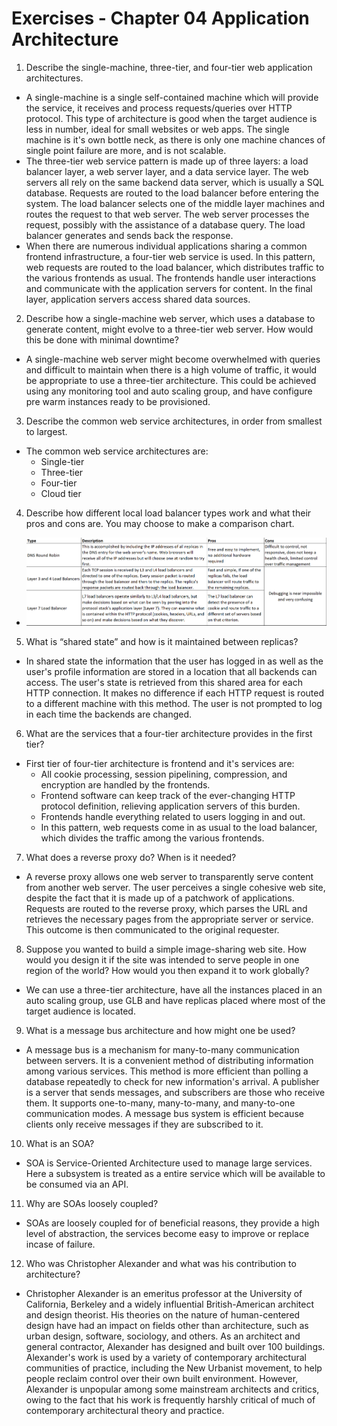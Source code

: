 # Exercises - Chapter 04 Application Architecture

1. Describe the single-machine, three-tier, and four-tier web application architectures.
* A single-machine is a single self-contained machine which will provide the service, it receives and process requests/queries over HTTP protocol. This type of architecture is good when the target audience is less in number, ideal for small websites or web apps. The single machine is it's own bottle neck, as there is only one machine chances of single point failure are more, and is not scalable.
*   The three-tier web service pattern is made up of three layers: a load balancer layer, a web server layer, and a data service layer. The web servers all rely on the same backend data server, which is usually a SQL database. Requests are routed to the load balancer before entering the system. The load balancer selects one of the middle layer machines and routes the request to that web server. The web server processes the request, possibly with the assistance of a database query. The load balancer generates and sends back the response.
* When there are numerous individual applications sharing a common frontend infrastructure, a four-tier web service is used. In this pattern, web requests are routed to the load balancer, which distributes traffic to the various frontends as usual. The frontends handle user interactions and communicate with the application servers for content. In the final layer, application servers access shared data sources.


2. Describe how a single-machine web server, which uses a database to generate content, might evolve to a three-tier web server. How would this be done with minimal downtime?
* A single-machine web server might become overwhelmed with queries and difficult to maintain when there is a high volume of traffic, it would be appropriate to use a three-tier architecture. This could be achieved using any monitoring tool and auto scaling group, and have configure pre warm instances ready to be provisioned.

3. Describe the common web service architectures, in order from smallest to largest.
* The common web service architectures are:
    * Single-tier
    * Three-tier
    * Four-tier
    * Cloud tier


4. Describe how different local load balancer types work and what their pros and cons are. You may choose to make a comparison chart.
* ![Comparison Chart](./media/comparison-chart.png)

5. What is “shared state” and how is it maintained between replicas?
* In shared state the information that the user has logged in as well as the user's profile information are stored in a location that all backends can access. The user's state is retrieved from this shared area for each HTTP connection. It makes no difference if each HTTP request is routed to a different machine with this method. The user is not prompted to log in each time the backends are changed.

6. What are the services that a four-tier architecture provides in the first tier?
* First tier of four-tier architecture is frontend and it's services are:
    * All cookie processing, session pipelining, compression, and encryption are handled by the frontends.
    * Frontend software can keep track of the ever-changing HTTP protocol definition, relieving application servers of this burden.
    * Frontends handle everything related to users logging in and out.
    * In this pattern, web requests come in as usual to the load balancer, which divides the traffic among the various frontends.

7. What does a reverse proxy do? When is it needed?
* A reverse proxy allows one web server to transparently serve content from another web server. The user perceives a single cohesive web site, despite the fact that it is made up of a patchwork of applications. Requests are routed to the reverse proxy, which parses the URL and retrieves the necessary pages from the appropriate server or service. This outcome is then communicated to the original requester.

8. Suppose you wanted to build a simple image-sharing web site. How would you design it if the site was intended to serve people in one region of the world? How would you then expand it to work globally?
* We can use a three-tier architecture, have all the instances placed in an auto scaling group, use GLB and have replicas placed where most of the target audience is located.

9. What is a message bus architecture and how might one be used?
* A message bus is a mechanism for many-to-many communication between servers. It is a convenient method of distributing information among various services. This method is more efficient than polling a database repeatedly to check for new information's arrival. A publisher is a server that sends messages, and subscribers are those who receive them. It supports one-to-many, many-to-many, and many-to-one communication modes. A message bus system is efficient because clients only receive messages if they are subscribed to it.

10. What is an SOA?
* SOA is Service-Oriented Architecture used to manage large services. Here a subsystem is treated as a entire service which will be available to be consumed via an API.

11. Why are SOAs loosely coupled?
* SOAs are loosely coupled for of beneficial reasons, they provide a high level of abstraction, the services become easy to improve or replace incase of failure.


12. Who was Christopher Alexander and what was his contribution to architecture?
* Christopher Alexander is an emeritus professor at the University of California, Berkeley and a widely influential British-American architect and design theorist. His theories on the nature of human-centered design have had an impact on fields other than architecture, such as urban design, software, sociology, and others. As an architect and general contractor, Alexander has designed and built over 100 buildings. Alexander's work is used by a variety of contemporary architectural communities of practice, including the New Urbanist movement, to help people reclaim control over their own built environment. However, Alexander is unpopular among some mainstream architects and critics, owing to the fact that his work is frequently harshly critical of much of contemporary architectural theory and practice.

